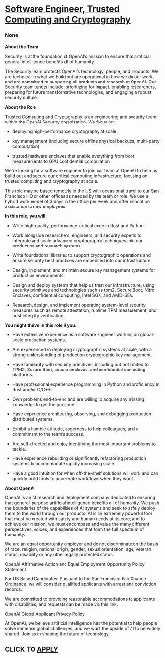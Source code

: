 # [Software Engineer, Trusted Computing and Cryptography](https://www.remotewlb.com/apply/software-engineer-trusted-computing-and-cryptography)  
### None  
####  

**About the Team**

Security is at the foundation of OpenAI’s mission to ensure that artificial general intelligence benefits all of humanity.

The Security team protects OpenAI’s technology, people, and products. We are technical in what we build but are operational in how we do our work, and are committed to supporting all products and research at OpenAI. Our Security team tenets include: prioritizing for impact, enabling researchers, preparing for future transformative technologies, and engaging a robust security culture.

**About the Role**

Trusted Computing and Cryptography is an engineering and security team within the OpenAI Security organization. We focus on:

  * deploying high-performance cryptography at scale

  * key management (including secure offline physical backups, multi-party computation)

  * trusted hardware enclaves that enable everything from boot measurements to GPU confidential computation

We're looking for a software engineer to join our team at OpenAI to help us build out and secure our critical computing infrastructure, focusing on trusted computing and cryptography at scale.

This role may be based remotely in the US with occasional travel to our San Francisco HQ or other offices as needed by the team or role. We use a hybrid work model of 3 days in the office per week and offer relocation assistance to new employees.

 **In this role, you will:**

  * Write high-quality, performance-critical code in Rust and Python.

  * Work alongside researchers, engineers, and security experts to integrate and scale advanced cryptographic techniques into our production and research systems.

  * Write foundational libraries to support cryptographic operations and ensure security best practices are embedded into our infrastructure.

  * Design, implement, and maintain secure key management systems for production environments.

  * Design and deploy systems that help us trust our infrastructure, using security primitives and technologies such as tpm2, Secure Boot, Nitro Enclaves, confidential computing, Intel SGX, and AMD-SEV.

  * Research, design, and implement operating system-level security measures, such as remote attestation, runtime TPM measurement, and host integrity verification.

 **You might thrive in this role if you:**

  * Have extensive experience as a software engineer working on global-scale production systems.

  * Are experienced in deploying cryptographic systems at scale, with a strong understanding of production cryptographic key management.

  * Have familiarity with security primitives, including but not limited to TPM2, Secure Boot, secure enclaves, and confidential computing platforms.

  * Have professional experience programming in Python and proficiency in Rust and/or C/C++.

  * Own problems end-to-end and are willing to acquire any missing knowledge to get the job done.

  * Have experience architecting, observing, and debugging production distributed systems.

  * Exhibit a humble attitude, eagerness to help colleagues, and a commitment to the team’s success.

  * Are self-directed and enjoy identifying the most important problems to tackle.

  * Have experience rebuilding or significantly refactoring production systems to accommodate rapidly increasing scale.

  * Have a good intuition for when off-the-shelf solutions will work and can quickly build tools to accelerate workflows when they won’t.

 **About OpenAI**

OpenAI is an AI research and deployment company dedicated to ensuring that general-purpose artificial intelligence benefits all of humanity. We push the boundaries of the capabilities of AI systems and seek to safely deploy them to the world through our products. AI is an extremely powerful tool that must be created with safety and human needs at its core, and to achieve our mission, we must encompass and value the many different perspectives, voices, and experiences that form the full spectrum of humanity.

We are an equal opportunity employer and do not discriminate on the basis of race, religion, national origin, gender, sexual orientation, age, veteran status, disability or any other legally protected status.

OpenAI Affirmative Action and Equal Employment Opportunity Policy Statement

For US Based Candidates: Pursuant to the San Francisco Fair Chance Ordinance, we will consider qualified applicants with arrest and conviction records.

We are committed to providing reasonable accommodations to applicants with disabilities, and requests can be made via this link.

OpenAI Global Applicant Privacy Policy

At OpenAI, we believe artificial intelligence has the potential to help people solve immense global challenges, and we want the upside of AI to be widely shared. Join us in shaping the future of technology.

  
## CLICK TO [APPLY](https://www.remotewlb.com/apply/software-engineer-trusted-computing-and-cryptography)

